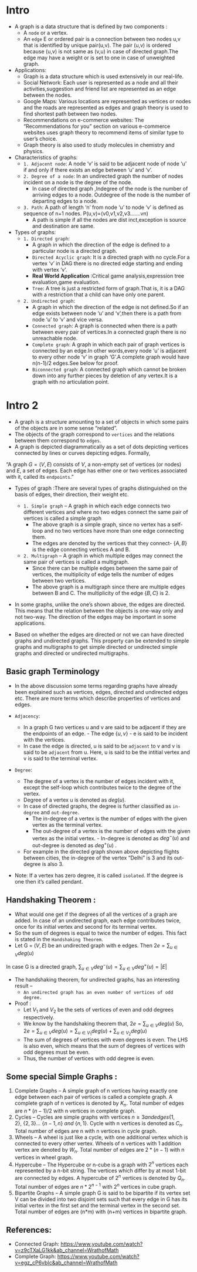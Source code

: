 # Intro
- A graph is a data structure that is defined by two components :
  - A `node` or a vertex.
  - An `edge` E or ordered pair is a connection between two nodes u,v that is identified by unique pair(u,v). The pair (u,v) is ordered because (u,v) is not same as (v,u) in case of directed graph.The edge may have a weight or is set to one in case of unweighted graph.
- Applications:
  - Graph is a data structure which is used extensively in our real-life.
  - Social Network: Each user is represented as a node and all their activities,suggestion and friend list are represented as an edge between the nodes.
  - Google Maps: Various locations are represented as vertices or nodes and the roads are represented as edges and graph theory is used to find shortest path between two nodes.
  - Recommendations on e-commerce websites: The “Recommendations for you” section on various e-commerce websites uses graph theory to recommend items of similar type to user’s choice.
  - Graph theory is also used to study molecules in chemistry and physics.
- Characteristics of graphs:
  - `1. Adjacent node`: A node ‘v’ is said to be adjacent node of node ‘u’ if and only if there exists an edge between ‘u’ and ‘v’.
  - `2. Degree of a node`: In an undirected graph the number of nodes incident on a node is the degree of the node.
    - In case of directed graph ,Indegree of the node is the number of arriving edges to a node.
Outdegree of the node is the number of departing edges to a node.
  - `3. Path`: A path of length ‘n’ from node ‘u’ to node ‘v’ is defined as sequence of n+1 nodes.
P(u,v)=(v0,v1,v2,v3…….vn)
    - A path is simple if all the nodes are dist  inct,exception is source and destination are same.
- Types of graphs:
  - `1. Directed graph`:
    - A graph in which the direction of the edge is defined to a particular node is a directed graph.
    - `Directed Acyclic graph`: It is a directed graph with no cycle.For a vertex ‘v’ in DAG there is no directed edge starting and ending with vertex ‘v’.
     - **Real World Application** :Critical game analysis,expression tree evaluation,game evaluation.
    - `Tree`: A tree is just a restricted form of graph.That is, it is a DAG with a restriction that a child can have only one parent.
  - `2. Undirected graph`:
    - A graph in which the direction of the edge is not defined.So if an edge exists between node ‘u’ and ‘v’,then there is a path from node ‘u’ to ‘v’ and vice versa.
    - `Connected graph`: A graph is connected when there is a path between every pair of vertices.In a connected graph there is no unreachable node.
    - `Complete graph`: A graph in which each pair of graph vertices is connected by an edge.In other words,every node ‘u’ is adjacent to every other node ‘v’ in graph ‘G’.A complete graph would have n(n-1)/2 edges.See below for proof.
    - `Biconnected graph`: A connected graph which cannot be broken down into any further pieces by deletion of any vertex.It is a graph with no articulation point.
# Intro 2
- A graph is a structure amounting to a set of objects in which some pairs of the objects are in some sense “related”.
- The objects of the graph correspond to `vertices` and the relations between them correspond to `edges`. 
- A graph is depicted diagrammatically as a set of dots depicting vertices connected by lines or curves depicting edges.
Formally,

“A graph $G = (V, E)$ consists of $V$, a non-empty set of vertices (or nodes) and $E$, a set of edges. Each edge has either one or two vertices associated with it, called its `endpoints`.”
- Types of graph :There are several types of graphs distinguished on the basis of edges, their direction, their weight etc.

  - `1. Simple graph` – A graph in which each edge connects two different vertices and where no two edges connect the same pair of vertices is called a simple graph
    - The above graph is a simple graph, since no vertex has a self-loop and no two vertices have more than one edge connecting them.
    - The edges are denoted by the vertices that they connect- $\{A,B\}$ is the edge connecting vertices A and B.
  - `2. Multigraph` – A graph in which multiple edges may connect the same pair of vertices is called a multigraph.
    - Since there can be multiple edges between the same pair of vertices, the multiplicity of edge tells the number of edges between two vertices.
    - The above graph is a multigraph since there are multiple edges between B and C. The multiplicity of the edge $\{B, C\}$ is 2.
- In some graphs, unlike the one’s shown above, the edges are directed. This means that the relation between the objects is one-way only and not two-way. The direction of the edges may be important in some applications.

- Based on whether the edges are directed or not we can have directed graphs and undirected graphs. This property can be extended to simple graphs and multigraphs to get simple directed or undirected simple graphs and directed or undirected multigraphs.

## Basic graph Terminology
- In the above discussion some terms regarding graphs have already been explained such as vertices, edges, directed and undirected edges etc. There are more terms which describe properties of vertices and edges.

- `Adjacency`:
  - In a graph G two vertices u and v are said to be adjacent if they are the endpoints of an edge. - The edge $\{u, v\}$ -  e is said to be incident with the vertices.
  - In case the edge is directed, u is said to be `adjacent` to v and v is said to be `adjacent` from u. Here, u is said to be the intitial vertex and v is said to the terminal vertex. 
- `Degree`:
  - The degree of a vertex is the number of edges incident with it, except the self-loop which contributes twice to the degree of the vertex.
  - Degree of a vertex u is denoted as $deg(u)$.
  - In case of directed graphs, the degree is further classified as `in-degree` and `out-degree`.
    - The in-degree of a vertex is the number of edges with the given vertex as the terminal vertex. 
    - The out-degree of a vertex is the number of edges with the given vertex as the initial vertex. - In-degree is denoted as $deg^-(u)$ and out-degree is denoted as $deg^+(u)$ .
  - For example in the directed graph shown above depicting flights between cities, the in-degree of the vertex “Delhi” is 3 and its out-degree is also 3.
- Note: If a vertex has zero degree, it is called `isolated`. If the degree is one then it’s called pendant.

## Handshaking Theorem :
- What would one get if the degrees of all the vertices of a graph are added. In case of an undirected graph, each edge contributes twice, once for its initial vertex and second for its terminal vertex.
- So the sum of degrees is equal to twice the number of edges. This fact is stated in the `Handshaking Theorem`.
- Let G = $(V, E)$ be an undirected graph with e edges. Then
$2e = \sum_{u\in V} deg(u)$

In case G is a directed graph,
$\sum_{u\in V} deg^-(u) = \sum_{u\in V} deg^+(u) = |E|$
- The handshaking theorem, for undirected graphs, has an interesting result –
  - `An undirected graph has an even number of vertices of odd degree.`
- Proof :
  - Let $V_{1}$ and $V_{2}$ be the sets of vertices of even and odd degrees respectively.
  - We know by the handshaking theorem that, $2e = \sum_{u\in V} deg(u)$ So,
$2e = \sum_{u\in V} deg(u) = \sum_{u\in V_{1}} deg(u) + \sum_{u\in V_{2}} deg(u)$
  - The sum of degrees of vertices with even degrees is even. The LHS is also even, which means that the sum of degrees of vertices with odd degrees must be even.
  - Thus, the number of vertices with odd degree is even.

## Some special Simple Graphs :

1. Complete Graphs – A simple graph of n vertices having exactly one edge between each pair of vertices is called a complete graph. A complete graph of n vertices is denoted by $K_{n}$. Total number of edges are $n*(n-1)/2$ with n vertices in complete graph.
2. Cycles – Cycles are simple graphs with vertices $n \geq 3 and edges \{1, 2\},\: \{2, 3\}...\: \{n-1, n\}\: and\: \{n, 1\}$. Cycle with n vertices is denoted as $C_{n}$. Total number of edges are n with n vertices in cycle graph.
3. Wheels – A wheel is just like a cycle, with one additional vertex which is connected to every other vertex. Wheels of n vertices with 1 addition vertex are denoted by $W_{n}$. Total number of edges are $2*(n-1)$ with n vertices in wheel graph.
4. Hypercube – The Hypercube or n-cube is a graph with $2^n$ vertices each represented by a n-bit string. The vertices which differ by at most 1-bit are connected by edges. A hypercube of $2^n$ vertices is denoted by $Q_{n}$. Total number of edges are $n*2^{n-1}$ with $2^n$ vertices in cube graph.
5. Bipartite Graphs – A simple graph G is said to be bipartite if its vertex set V can be divided into two disjoint sets such that every edge in G has its initial vertex in the first set and the terminal vertex in the second set. Total number of edges are (n*m) with (n+m) vertices in bipartite graph.

## References:
- Connected Graph: https://www.youtube.com/watch?v=z9cTXaLG1kk&ab_channel=WrathofMath
- Complete Graph: https://www.youtube.com/watch?v=egz_cP6vbIc&ab_channel=WrathofMath